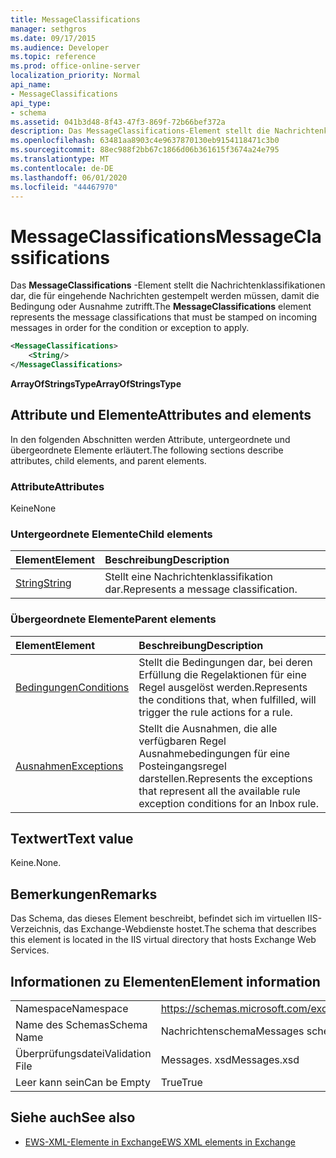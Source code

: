 ```yaml
---
title: MessageClassifications
manager: sethgros
ms.date: 09/17/2015
ms.audience: Developer
ms.topic: reference
ms.prod: office-online-server
localization_priority: Normal
api_name:
- MessageClassifications
api_type:
- schema
ms.assetid: 041b3d48-8f43-47f3-869f-72b66bef372a
description: Das MessageClassifications-Element stellt die Nachrichtenklassifikationen dar, die für eingehende Nachrichten gestempelt werden müssen, damit die Bedingung oder Ausnahme zutrifft.
ms.openlocfilehash: 63481aa8903c4e9637870130eb9154118471c3b0
ms.sourcegitcommit: 88ec988f2bb67c1866d06b361615f3674a24e795
ms.translationtype: MT
ms.contentlocale: de-DE
ms.lasthandoff: 06/01/2020
ms.locfileid: "44467970"
---
```

# <a name="messageclassifications"></a><span data-ttu-id="2ebcd-103">MessageClassifications</span><span class="sxs-lookup"><span data-stu-id="2ebcd-103">MessageClassifications</span></span>

<span data-ttu-id="2ebcd-104">Das **MessageClassifications** -Element stellt die Nachrichtenklassifikationen dar, die für eingehende Nachrichten gestempelt werden müssen, damit die Bedingung oder Ausnahme zutrifft.</span><span class="sxs-lookup"><span data-stu-id="2ebcd-104">The **MessageClassifications** element represents the message classifications that must be stamped on incoming messages in order for the condition or exception to apply.</span></span> 
  
```XML
<MessageClassifications>
    <String/>
</MessageClassifications>
```

 <span data-ttu-id="2ebcd-105">**ArrayOfStringsType**</span><span class="sxs-lookup"><span data-stu-id="2ebcd-105">**ArrayOfStringsType**</span></span>
## <a name="attributes-and-elements"></a><span data-ttu-id="2ebcd-106">Attribute und Elemente</span><span class="sxs-lookup"><span data-stu-id="2ebcd-106">Attributes and elements</span></span>

<span data-ttu-id="2ebcd-107">In den folgenden Abschnitten werden Attribute, untergeordnete und übergeordnete Elemente erläutert.</span><span class="sxs-lookup"><span data-stu-id="2ebcd-107">The following sections describe attributes, child elements, and parent elements.</span></span>
  
### <a name="attributes"></a><span data-ttu-id="2ebcd-108">Attribute</span><span class="sxs-lookup"><span data-stu-id="2ebcd-108">Attributes</span></span>

<span data-ttu-id="2ebcd-109">Keine</span><span class="sxs-lookup"><span data-stu-id="2ebcd-109">None</span></span>
  
### <a name="child-elements"></a><span data-ttu-id="2ebcd-110">Untergeordnete Elemente</span><span class="sxs-lookup"><span data-stu-id="2ebcd-110">Child elements</span></span>

|<span data-ttu-id="2ebcd-111">**Element**</span><span class="sxs-lookup"><span data-stu-id="2ebcd-111">**Element**</span></span>|<span data-ttu-id="2ebcd-112">**Beschreibung**</span><span class="sxs-lookup"><span data-stu-id="2ebcd-112">**Description**</span></span>|
|:-----|:-----|
|[<span data-ttu-id="2ebcd-113">String</span><span class="sxs-lookup"><span data-stu-id="2ebcd-113">String</span></span>](string.md) <br/> |<span data-ttu-id="2ebcd-114">Stellt eine Nachrichtenklassifikation dar.</span><span class="sxs-lookup"><span data-stu-id="2ebcd-114">Represents a message classification.</span></span>  <br/> |
   
### <a name="parent-elements"></a><span data-ttu-id="2ebcd-115">Übergeordnete Elemente</span><span class="sxs-lookup"><span data-stu-id="2ebcd-115">Parent elements</span></span>

|<span data-ttu-id="2ebcd-116">**Element**</span><span class="sxs-lookup"><span data-stu-id="2ebcd-116">**Element**</span></span>|<span data-ttu-id="2ebcd-117">**Beschreibung**</span><span class="sxs-lookup"><span data-stu-id="2ebcd-117">**Description**</span></span>|
|:-----|:-----|
|[<span data-ttu-id="2ebcd-118">Bedingungen</span><span class="sxs-lookup"><span data-stu-id="2ebcd-118">Conditions</span></span>](conditions.md) <br/> |<span data-ttu-id="2ebcd-119">Stellt die Bedingungen dar, bei deren Erfüllung die Regelaktionen für eine Regel ausgelöst werden.</span><span class="sxs-lookup"><span data-stu-id="2ebcd-119">Represents the conditions that, when fulfilled, will trigger the rule actions for a rule.</span></span>  <br/> |
|[<span data-ttu-id="2ebcd-120">Ausnahmen</span><span class="sxs-lookup"><span data-stu-id="2ebcd-120">Exceptions</span></span>](exceptions.md) <br/> |<span data-ttu-id="2ebcd-121">Stellt die Ausnahmen, die alle verfügbaren Regel Ausnahmebedingungen für eine Posteingangsregel darstellen.</span><span class="sxs-lookup"><span data-stu-id="2ebcd-121">Represents the exceptions that represent all the available rule exception conditions for an Inbox rule.</span></span>  <br/> |
   
## <a name="text-value"></a><span data-ttu-id="2ebcd-122">Textwert</span><span class="sxs-lookup"><span data-stu-id="2ebcd-122">Text value</span></span>

<span data-ttu-id="2ebcd-123">Keine.</span><span class="sxs-lookup"><span data-stu-id="2ebcd-123">None.</span></span>
  
## <a name="remarks"></a><span data-ttu-id="2ebcd-124">Bemerkungen</span><span class="sxs-lookup"><span data-stu-id="2ebcd-124">Remarks</span></span>

<span data-ttu-id="2ebcd-125">Das Schema, das dieses Element beschreibt, befindet sich im virtuellen IIS-Verzeichnis, das Exchange-Webdienste hostet.</span><span class="sxs-lookup"><span data-stu-id="2ebcd-125">The schema that describes this element is located in the IIS virtual directory that hosts Exchange Web Services.</span></span>
  
## <a name="element-information"></a><span data-ttu-id="2ebcd-126">Informationen zu Elementen</span><span class="sxs-lookup"><span data-stu-id="2ebcd-126">Element information</span></span>

|||
|:-----|:-----|
|<span data-ttu-id="2ebcd-127">Namespace</span><span class="sxs-lookup"><span data-stu-id="2ebcd-127">Namespace</span></span>  <br/> |https://schemas.microsoft.com/exchange/services/2006/messages  <br/> |
|<span data-ttu-id="2ebcd-128">Name des Schemas</span><span class="sxs-lookup"><span data-stu-id="2ebcd-128">Schema Name</span></span>  <br/> |<span data-ttu-id="2ebcd-129">Nachrichtenschema</span><span class="sxs-lookup"><span data-stu-id="2ebcd-129">Messages schema</span></span>  <br/> |
|<span data-ttu-id="2ebcd-130">Überprüfungsdatei</span><span class="sxs-lookup"><span data-stu-id="2ebcd-130">Validation File</span></span>  <br/> |<span data-ttu-id="2ebcd-131">Messages. xsd</span><span class="sxs-lookup"><span data-stu-id="2ebcd-131">Messages.xsd</span></span>  <br/> |
|<span data-ttu-id="2ebcd-132">Leer kann sein</span><span class="sxs-lookup"><span data-stu-id="2ebcd-132">Can be Empty</span></span>  <br/> |<span data-ttu-id="2ebcd-133">True</span><span class="sxs-lookup"><span data-stu-id="2ebcd-133">True</span></span>  <br/> |
   
## <a name="see-also"></a><span data-ttu-id="2ebcd-134">Siehe auch</span><span class="sxs-lookup"><span data-stu-id="2ebcd-134">See also</span></span>



- [<span data-ttu-id="2ebcd-135">EWS-XML-Elemente in Exchange</span><span class="sxs-lookup"><span data-stu-id="2ebcd-135">EWS XML elements in Exchange</span></span>](ews-xml-elements-in-exchange.md)

